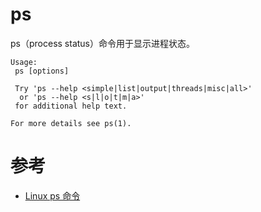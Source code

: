 ps
====

ps（process status）命令用于显示进程状态。

```text
Usage:
 ps [options]

 Try 'ps --help <simple|list|output|threads|misc|all>'
  or 'ps --help <s|l|o|t|m|a>'
 for additional help text.

For more details see ps(1).
```

# 参考
 * [Linux ps 命令](https://www.runoob.com/linux/linux-comm-ps.html)
